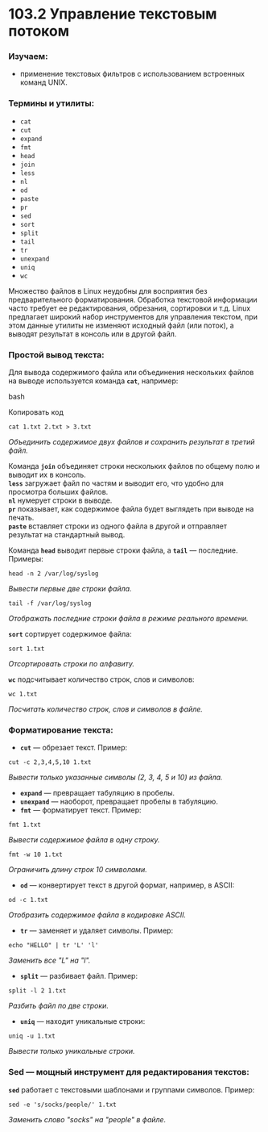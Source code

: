 # **103.2 Управление текстовым потоком**

### **Изучаем:**

- применение текстовых фильтров с использованием встроенных команд UNIX.

### **Термины и утилиты:**

- `cat`
- `cut`
- `expand`
- `fmt`
- `head`
- `join`
- `less`
- `nl`
- `od`
- `paste`
- `pr`
- `sed`
- `sort`
- `split`
- `tail`
- `tr`
- `unexpand`
- `uniq`
- `wc`

Множество файлов в Linux неудобны для восприятия без предварительного форматирования. Обработка текстовой информации часто требует ее редактирования, обрезания, сортировки и т.д. Linux предлагает широкий набор инструментов для управления текстом, при этом данные утилиты не изменяют исходный файл (или поток), а выводят результат в консоль или в другой файл.

### **Простой вывод текста:**

Для вывода содержимого файла или объединения нескольких файлов на выводе используется команда **`cat`**, например:

bash

Копировать код

```
cat 1.txt 2.txt > 3.txt
```

_Объединить содержимое двух файлов и сохранить результат в третий файл._

Команда **`join`** объединяет строки нескольких файлов по общему полю и выводит их в консоль.  
**`less`** загружает файл по частям и выводит его, что удобно для просмотра больших файлов.  
**`nl`** нумерует строки в выводе.  
**`pr`** показывает, как содержимое файла будет выглядеть при выводе на печать.  
**`paste`** вставляет строки из одного файла в другой и отправляет результат на стандартный вывод.

Команда **`head`** выводит первые строки файла, а **`tail`** — последние.
Примеры:

```
head -n 2 /var/log/syslog
```
_Вывести первые две строки файла._

```
tail -f /var/log/syslog
```
_Отображать последние строки файла в режиме реального времени._

**`sort`** сортирует содержимое файла:

```
sort 1.txt
```
_Отсортировать строки по алфавиту._

**`wc`** подсчитывает количество строк, слов и символов:

```
wc 1.txt
```
_Посчитать количество строк, слов и символов в файле._

### **Форматирование текста:**

- **`cut`** — обрезает текст. Пример:

```
cut -c 2,3,4,5,10 1.txt
```
_Вывести только указанные символы (2, 3, 4, 5 и 10) из файла._

- **`expand`** — превращает табуляцию в пробелы.
- **`unexpand`** — наоборот, превращает пробелы в табуляцию.
- **`fmt`** — форматирует текст. Пример:

```
fmt 1.txt
```
_Вывести содержимое файла в одну строку._

```
fmt -w 10 1.txt
```
_Ограничить длину строк 10 символами._

- **`od`** — конвертирует текст в другой формат, например, в ASCII:

```
od -c 1.txt
```
_Отобразить содержимое файла в кодировке ASCII._

- **`tr`** — заменяет и удаляет символы. Пример:

```
echo "HELLO" | tr 'L' 'l'
```
_Заменить все "L" на "l"._

- **`split`** — разбивает файл. Пример:

```
split -l 2 1.txt
```
_Разбить файл по две строки._

- **`uniq`** — находит уникальные строки:

```
uniq -u 1.txt
```
_Вывести только уникальные строки._

### **Sed — мощный инструмент для редактирования текстов:**

**`sed`** работает с текстовыми шаблонами и группами символов. Пример:

```
sed -e 's/socks/people/' 1.txt
```
_Заменить слово "socks" на "people" в файле._